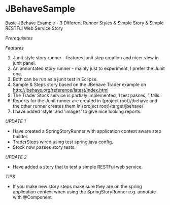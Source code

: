 JBehaveSample
=============

Basic JBehave Example - 3 Different Runner Styles &amp; Simple Story & Simple RESTFul Web Service Story 

*Prerequisites*

*Features*

1. Junit style story runner - features junit step creation and nicer view in junit panel.
2. An annontated story runner - mainly just to experiment, I prefer the Junit one.
3. Both can be run as a junit test in Eclipse.
4. Sample & Steps story based on the JBehave Trader example on http://jbehave.org/reference/latest/index.html
5. The Trader Stock service is partialy implemented, 1 test passes, 1 fails.
6. Reports for the Junit runner are created in {project root}/jbehave and the other runner creates them in {project root}/target/jbehave/
7. I have added 'style' and 'images' to give nice looking reports.

*UPDATE 1*

* Have created a SpringStoryRunner with application context aware step builder.
* TraderSteps wired using test spring java config.
* Stock now passes story tests. 

*UPDATE 2*

* Have added a story that to test a simple RESTFul web service.

*TIPS*

* If you make new story steps make sure they are on the spring application context when using the SpringStoryRunner e.g. annotate with @Component